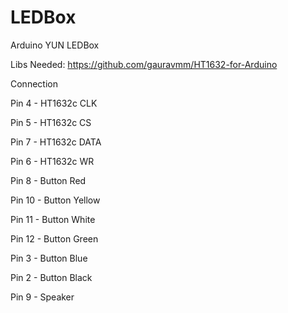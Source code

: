LEDBox
======

Arduino YUN LEDBox


Libs Needed:
https://github.com/gauravmm/HT1632-for-Arduino


Connection

Pin 4 - HT1632c CLK

Pin 5 - HT1632c CS

Pin 7 - HT1632c DATA

Pin 6 - HT1632c WR


Pin 8 - Button Red

Pin 10 - Button Yellow

Pin 11 - Button White

Pin 12 - Button Green

Pin 3 - Button Blue

Pin 2 - Button Black

Pin 9 - Speaker

